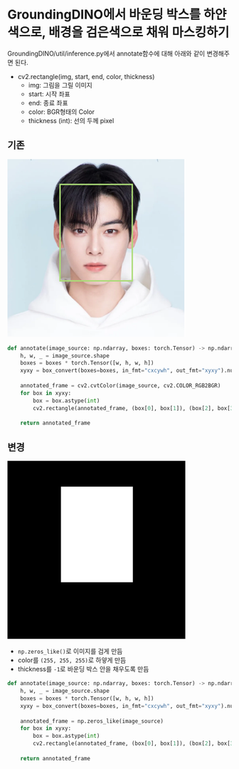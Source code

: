 # GroundingDINO에서 바운딩 박스를 하얀색으로, 배경을 검은색으로 채워 마스킹하기

GroundingDINO/util/inference.py에서 annotate함수에 대해 아래와 같이 변경해주면 된다.

- cv2.rectangle(img, start, end, color, thickness)
  - img: 그림을 그릴 이미지
  - start: 시작 좌표
  - end: 종료 좌표
  - color: BGR형태의 Color
  - thickness (int): 선의 두께 pixel

## 기존
<img src="../.asset/deeplearning-groundingdino-masking1.png" width="400">

```python
def annotate(image_source: np.ndarray, boxes: torch.Tensor) -> np.ndarray:
    h, w, _ = image_source.shape
    boxes = boxes * torch.Tensor([w, h, w, h])
    xyxy = box_convert(boxes=boxes, in_fmt="cxcywh", out_fmt="xyxy").numpy()

    annotated_frame = cv2.cvtColor(image_source, cv2.COLOR_RGB2BGR)
    for box in xyxy:
        box = box.astype(int)
        cv2.rectangle(annotated_frame, (box[0], box[1]), (box[2], box[3]), (0, 255, 0), 2)

    return annotated_frame
```

## 변경
<img src="../.asset/deeplearning-groundingdino-masking2.png" width="400">

- ```np.zeros_like()```로 이미지를 검게 만듬
- color를 ```(255, 255, 255)```로 하얗게 만듬
- thickness를 ```-1```로 바운딩 박스 안을 채우도록 만듬

```python
def annotate(image_source: np.ndarray, boxes: torch.Tensor) -> np.ndarray:
    h, w, _ = image_source.shape
    boxes = boxes * torch.Tensor([w, h, w, h])
    xyxy = box_convert(boxes=boxes, in_fmt="cxcywh", out_fmt="xyxy").numpy()

    annotated_frame = np.zeros_like(image_source)
    for box in xyxy:
        box = box.astype(int)
        cv2.rectangle(annotated_frame, (box[0], box[1]), (box[2], box[3]), (255, 255, 255), -1)

    return annotated_frame
```
